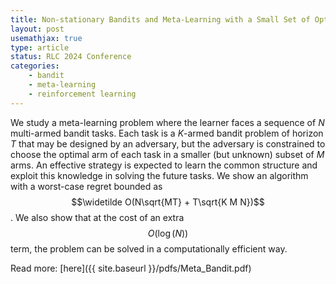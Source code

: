 ```yaml
---
title: Non-stationary Bandits and Meta-Learning with a Small Set of Optimal Arms
layout: post
usemathjax: true
type: article
status: RLC 2024 Conference
categories: 
    - bandit
    - meta-learning
    - reinforcement learning
---
```


We study a meta-learning problem where the learner faces a sequence of _N_ multi-armed bandit tasks. Each task is a _K_-armed bandit problem of horizon _T_ that may be designed by an adversary, but the adversary is constrained to choose the optimal arm of each task in a smaller (but unknown) subset of _M_ arms. An effective strategy is expected to learn the common structure and exploit this knowledge in solving the future tasks. We show an algorithm with a worst-case regret bounded as $$\widetilde O(N\sqrt{MT} + T\sqrt{K M N})$$. We also show that at the cost of an extra $$O(\log(N))$$ term, the problem can be solved in a computationally efficient way. 

Read more: [here]({{ site.baseurl }}/pdfs/Meta_Bandit.pdf)
